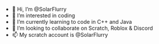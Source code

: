- 👋 Hi, I’m @SolarFlurry
- 👀 I’m interested in coding
- 🌱 I’m currently learning to code in C++ and Java
- 💞️ I’m looking to collaborate on Scratch, Roblox & Discord
- 📫 My scratch account is @SolarFlurry

<!---
SolarFlurry/SolarFlurry is a ✨ special ✨ repository because its `README.md` (this file) appears on your GitHub profile.
You can click the Preview link to take a look at your changes.
--->
